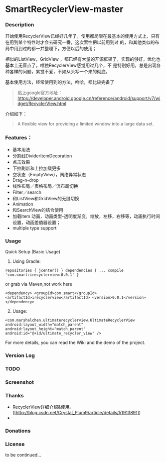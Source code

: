 # SmartRecyclerView-master

### Description

开始使用RecyclerView已经好几年了，使用都局限在最基本的使用方式上，只有在用到某个特性时才会去研究一番，这次索性把以前用到过
的，和其他类似的布局中用到过的都一并整理下，方便以后的使用；

相似的ListView，GridView ，都已经有大量的开源框架了，实现的够好，优化也基本上无盲点了，唯独RecyclerView感觉用过几个，不
是特别好用，总是出现各种各样的问题，累觉不爱，不如从头写一个来的彻底。

基本使用方法，经常使用到的方法，哈哈，都比较完备了

> 贴上google官方地址：
https://developer.android.google.cn/reference/android/support/v7/widget/RecyclerView.html

介绍如下：
> A flexible view for providing a limited window into a large data set.


### Features：

- 基本用法
- 分割线DividerItemDecoration
- 点击效果
- 下拉刷新和上拉加载更多
- 空状态（EmptyView），网络异常状态
- Drag-n-drop
- 线性布局／表格布局／流布局切换
- Filter／search
- 和ListView和GridView的无缝切换
- Animation
- 和SearchView的结合使用
- 加载item 动画，动画类型-透明度渐变，缩放，左移，右移等，动画执行时间设置，动画差值器设置；
- multiple type support

### Usage

Quick Setup (Basic Usage)
1. Using Gradle:

`
repositories {
    jcenter()
}
dependencies {
    ...
    compile 'com.smart:irecyclerview:0.0.1'
}
`

or grab via Maven,not work here

`
<dependency>
  <groupId>com.smart</groupId>
  <artifactId>irecyclerview</artifactId>
  <version>0.0.1</version>
</dependency>
`

2. Usage:

`
<com.marshalchen.ultimaterecyclerview.UltimateRecyclerView
        android:layout_width="match_parent"
        android:layout_height="match_parent"
        android:id="@+id/ultimate_recycler_view"
/>
`

For more details, you can read the Wiki and the demo of the project.

### Version Log


### TODO


### Screenshot

### Thanks

- RecyclerView详细介绍&使用。([http://blog.csdn.net/Crystal_Plum9/article/details/51913891]) 
- 

### Donations

### License


to be continued...